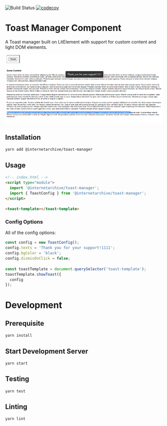 ![Build Status](https://github.com/internetarchive/iaux-toast-manager/actions/workflows/ci.yml/badge.svg) [![codecov](https://codecov.io/gh/internetarchive/iaux-toast-manager/branch/master/graph/badge.svg)](https://codecov.io/gh/internetarchive/iaux-toast-manager)

# Toast Manager Component

A Toast manager built on LitElement with support for custom content and light DOM elements.

![Toast Manager](./assets/toast-screenshot.png "Toast Manager Demo")

## Installation
```bash
yarn add @internetarchive/toast-manager
```

## Usage
```html
<!-- index.html -->
<script type="module">
  import '@internetarchive/toast-manager';
  import { ToastConfig } from '@internetarchive/toast-manager';
</script>

<toast-template></toast-template>

```
### Config Options

All of the config options:

```javascript
const config = new ToastConfig();
config.texts = 'Thank you for your support!1111';
config.bgColor = 'black';
config.dismisOnClick = false;

const toastTemplate = document.querySelector('toast-template');
toastTemplate.showToast({
  config
});
```

# Development

## Prerequisite
```bash
yarn install
```

## Start Development Server
```bash
yarn start
```

## Testing
```bash
yarn test
```

## Linting
```bash
yarn lint
```
